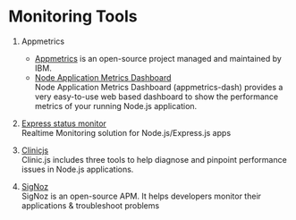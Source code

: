 # Monitoring Tools

1. Appmetrics  
   - [Appmetrics](https://github.com/RuntimeTools/appmetrics) is an open-source project managed and maintained by IBM.
   - [Node Application Metrics Dashboard](https://www.npmjs.com/package/appmetrics-dash)  
       Node Application Metrics Dashboard (appmetrics-dash) provides a very easy-to-use web based dashboard to show the
       performance metrics of your running Node.js application.
2. [Express status monitor](https://github.com/RafalWilinski/express-status-monitor)  
     Realtime Monitoring solution for Node.js/Express.js apps 
     
3. [Clinicjs](https://clinicjs.org/)  
      Clinic.js includes three tools to help diagnose and pinpoint performance issues in Node.js applications.  
4. [SigNoz](https://github.com/SigNoz/signoz)  
     SigNoz is an open-source APM. It helps developers monitor their applications & troubleshoot problems      
      
